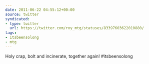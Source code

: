 ```yaml
---
date: 2011-06-22 04:55:12+00:00
source: twitter
syndicated:
- type: twitter
  url: https://twitter.com/roy_mtg/statuses/83397603622010880/
tags:
- itsbeensolong
- mtg
---
```


Holy crap, bolt and incinerate, together again! #itsbeensolong